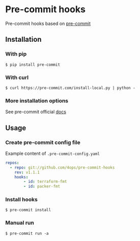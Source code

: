 # Pre-commit hooks

Pre-commit hooks based on [pre-commit](https://pre-commit.com)

## Installation

### With pip

```console
$ pip install pre-commit
```

### With curl

```
$ curl https://pre-commit.com/install-local.py | python -
```

### More installation options

See pre-commit official [docs](https://pre-commit.com/#install)

## Usage

### Create pre-commit config file

Example content of `.pre-commit-config.yaml`
```yaml
repos:
  - repo: git://github.com/4ops/pre-commit-hooks
    rev: v1.1.1
    hooks:
        - id: terraform-fmt
        - id: packer-fmt
```

### Install hooks

```console
$ pre-commit install
```

### Manual run

```console
$ pre-commit run -a
```
